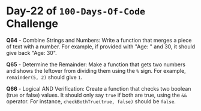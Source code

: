 # Day-22 of `100-Days-Of-Code` Challenge

**Q64** - Combine Strings and Numbers: Write a function that merges a piece of text with a number. For example, if provided with "Age: " and 30, it should give back "Age: 30".

**Q65** - Determine the Remainder: Make a function that gets two numbers and shows the leftover from dividing them using the `%` sign. For example, `remainder(5, 2)` should give `1`.

**Q66** - Logical AND Verification: Create a function that checks two boolean (true or false) values. It should only say `true` if both are true, using the `&&` operator. For instance, `checkBothTrue(true, false)` should be `false`.